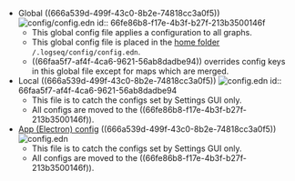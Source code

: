 - Global ((666a539d-499f-43c0-8b2e-74818cc3a0f5)) ![config/config.edn](../assets/logseq/global/config.edn)
  id:: 66fe86b8-f17e-4b3f-b27f-213b3500146f
	- This global config file applies a configuration to all graphs.
	- This global config file is placed in the [home folder](((66fb7680-e670-447d-baa4-279bed18e706))) `/.logseq/config/config.edn`.
	- ((66faa5f7-af4f-4ca6-9621-56ab8dadbe94)) overrides config keys in this global file except for maps which are merged.
- Local ((666a539d-499f-43c0-8b2e-74818cc3a0f5)) ![config.edn](../assets/logseq/config.edn)
  id:: 66faa5f7-af4f-4ca6-9621-56ab8dadbe94
	- This file is to catch the configs set by Settings GUI only.
	- All configs are moved to the ((66fe86b8-f17e-4b3f-b27f-213b3500146f)).
- [App (Electron) config](((6710c556-1259-4fd5-a9d0-02216274a852))) ((666a539d-499f-43c0-8b2e-74818cc3a0f5)) ![config.edn](../assets/logseq/config/config.edn)
	- This file is to catch the configs set by Settings GUI only.
	- All configs are moved to the ((66fe86b8-f17e-4b3f-b27f-213b3500146f)).